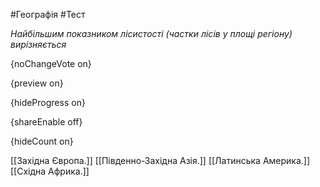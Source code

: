 #Географія #Тест

*Найбільшим показником лісистості (частки лісів у площі регіону) вирізняється*

{noChangeVote on}

{preview on}

{hideProgress on}

{shareEnable off}

{hideCount on}

[[Західна Європа.]]
[[Південно-Західна Азія.]]
[[Латинська Америка.]]
[[Східна Африка.]]
